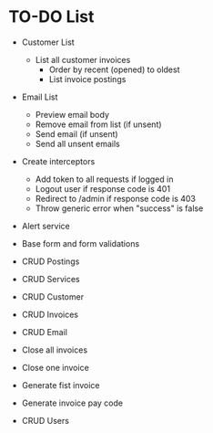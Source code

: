 # TO-DO List

- Customer List
  - List all customer invoices
    - Order by recent (opened) to oldest
    - List invoice postings

- Email List
  - Preview email body
  - Remove email from list (if unsent)
  - Send email (if unsent)
  - Send all unsent emails

- Create interceptors
  - Add token to all requests if logged in
  - Logout user if response code is 401
  - Redirect to /admin if response code is 403
  - Throw generic error when "success" is false

- Alert service
- Base form and form validations

- CRUD Postings
- CRUD Services
- CRUD Customer
- CRUD Invoices
- CRUD Email
- Close all invoices
- Close one invoice
- Generate fist invoice
- Generate invoice pay code
- CRUD Users